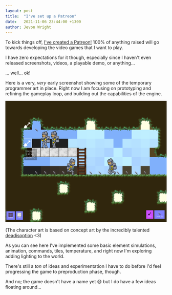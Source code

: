 ```yaml
---
layout: post
title:  "I've set up a Patreon"
date:   2021-11-06 23:44:00 +1300
author: Jevon Wright
---
```


To kick things off, [I've created a Patreon!](https://patreon.com/jevon) 100% of anything raised
will go towards developing the video games that I want to play.

I have zero expectations for it though, especially since I haven't even released
screenshots, videos, a playable demo, or anything...

... well... ok!

Here is a very, _very_ early screenshot showing some of the
temporary programmer art in place. Right now I am focusing on prototyping
and refining the gameplay loop, and building out the capabilities of the engine.

[![A very early screenshot](/assets/screenshots/2021-11-06.png)](/assets/screenshots/2021-11-06.png)

(The character art is based on concept art by the incredibly talented
[deadisoption](https://www.instagram.com/deadisoption/?hl=en) <3)

As you can see here I've implemented some basic element simulations, animation,
commands, tiles, temperature, and right now I'm exploring adding lighting to
the world.

There's still a _ton_ of ideas and experimentation I have to do before I'd
feel progressing the game to preproduction phase, though.

And no; the game doesn't have a name yet 😅 but I do have a few ideas floating around...
